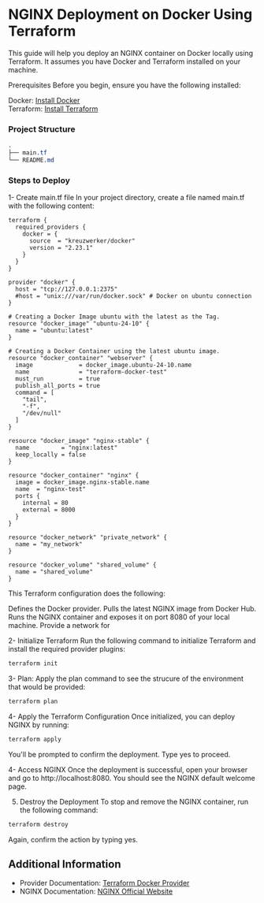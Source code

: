 # NGINX Deployment on Docker Using Terraform

This guide will help you deploy an NGINX container on Docker locally using Terraform. It assumes you have Docker and Terraform installed on your machine.

Prerequisites
Before you begin, ensure you have the following installed:

Docker: [Install Docker](https://www.docker.com/products/docker-desktop/)\
Terraform: [Install Terraform](https://developer.hashicorp.com/terraform/tutorials/aws-get-started/install-cli)

### Project Structure
```css
.
├── main.tf
└── README.md
```

### Steps to Deploy
1- Create main.tf file
In your project directory, create a file named main.tf with the following content: 

```hcl
terraform {
  required_providers {
    docker = {
      source  = "kreuzwerker/docker"
      version = "2.23.1"
    }
  }
}

provider "docker" {
  host = "tcp://127.0.0.1:2375"
  #host = "unix:///var/run/docker.sock" # Docker on ubuntu connection
}

# Creating a Docker Image ubuntu with the latest as the Tag.
resource "docker_image" "ubuntu-24-10" {
  name = "ubuntu:latest"
}

# Creating a Docker Container using the latest ubuntu image.
resource "docker_container" "webserver" {
  image             = docker_image.ubuntu-24-10.name
  name              = "terraform-docker-test"
  must_run          = true
  publish_all_ports = true
  command = [
    "tail",
    "-f",
    "/dev/null"
  ]
}

resource "docker_image" "nginx-stable" {
  name         = "nginx:latest"
  keep_locally = false
}

resource "docker_container" "nginx" {
  image = docker_image.nginx-stable.name
  name  = "nginx-test"
  ports {
    internal = 80
    external = 8000
  }
}

resource "docker_network" "private_network" {
  name = "my_network"
}

resource "docker_volume" "shared_volume" {
  name = "shared_volume"
}

```

This Terraform configuration does the following:

Defines the Docker provider.
Pulls the latest NGINX image from Docker Hub.
Runs the NGINX container and exposes it on port 8080 of your local machine.
Provide a network for 

2- Initialize Terraform
Run the following command to initialize Terraform and install the required provider plugins:
```bash
terraform init
```
3- Plan: Apply the plan command to see the strucure of the environment that would be provided:

```bash
terraform plan
```

4- Apply the Terraform Configuration
Once initialized, you can deploy NGINX by running:

```bash
terraform apply
```

You'll be prompted to confirm the deployment. Type yes to proceed.

4- Access NGINX
Once the deployment is successful, open your browser and go to http://localhost:8080. You should see the NGINX default welcome page.

5. Destroy the Deployment
To stop and remove the NGINX container, run the following command:
```bash
terraform destroy
```

Again, confirm the action by typing yes.

## Additional Information
- Provider Documentation: [Terraform Docker Provider](https://nginx.org/en/) 
- NGINX Documentation: [NGINX Official Website](https://spacelift.io/blog/terraform-docker)